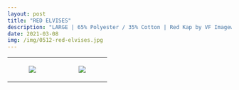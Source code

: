 ```yaml
---
layout: post
title: "RED ELVISES"
description: "LARGE | 65% Polyester / 35% Cotton | Red Kap by VF Imagewear"
date: 2021-03-08
img: /img/0512-red-elvises.jpg
---
```




<table style="width:100%;"><tr><td style="vertical-align:top;">
      <figure class="tmblr-full" data-orig-height="2048" data-orig-width="1365" data-orig-src="https://concertshirts.netlify.app/shirts/0512/0512-01.jpg"><img src="https://64.media.tumblr.com/6c404e9c96f48dd249be22581888941d/33c9895392f7bbe1-65/s540x810/690f322bfb8d308550266f2351d449c7eebd9686.jpg" data-orig-height="2048" data-orig-width="1365" data-orig-src="https://concertshirts.netlify.app/shirts/0512/0512-01.jpg"/></figure></td>
    <td style="vertical-align:top;">
      <figure class="tmblr-full" data-orig-height="2048" data-orig-width="1365" data-orig-src="https://concertshirts.netlify.app/shirts/0512/0512-02.jpg"><img src="https://64.media.tumblr.com/9b9dd6da46d0d2b3427b89a01ab1e3a3/33c9895392f7bbe1-2a/s540x810/755b98a35008df2e8b1466b967d8a4ad01ef6b36.jpg" data-orig-height="2048" data-orig-width="1365" data-orig-src="https://concertshirts.netlify.app/shirts/0512/0512-02.jpg"/></figure></td>
  </tr></table>
